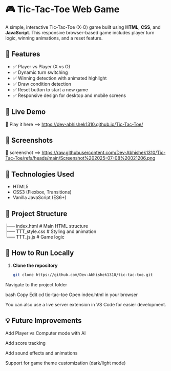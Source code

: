 # 🎮 Tic-Tac-Toe Web Game

A simple, interactive Tic-Tac-Toe (X-O) game built using **HTML**, **CSS**, and **JavaScript**. This responsive browser-based game includes player turn logic, winning animations, and a reset feature.

## 🌟 Features

- ✅ Player vs Player (X vs O)
- ✅ Dynamic turn switching
- ✅ Winning detection with animated highlight
- ✅ Draw condition detection
- ✅ Reset button to start a new game
- ✅ Responsive design for desktop and mobile screens

## 🚀 Live Demo

🔗 Play it here ==> https://dev-abhishek1310.github.io/Tic-Tac-Toe/

## 📸 Screenshots

🔗 screenshot ==> https://raw.githubusercontent.com/Dev-Abhishek1310/Tic-Tac-Toe/refs/heads/main/Screenshot%202025-07-08%20021206.png

## 🧩 Technologies Used

- HTML5
- CSS3 (Flexbox, Transitions)
- Vanilla JavaScript (ES6+)

## 📁 Project Structure
├── index.html       # Main HTML structure  
├── TTT_style.css    # Styling and animation  
└── TTT_js.js        # Game logic


## 🔧 How to Run Locally

1. **Clone the repository**
   ```bash
   git clone https://github.com/Dev-Abhishek1310/tic-tac-toe.git
Navigate to the project folder

bash
Copy
Edit
cd tic-tac-toe
Open index.html in your browser

You can also use a live server extension in VS Code for easier development.


## 💡 Future Improvements
Add Player vs Computer mode with AI

Add score tracking

Add sound effects and animations

Support for game theme customization (dark/light mode)



